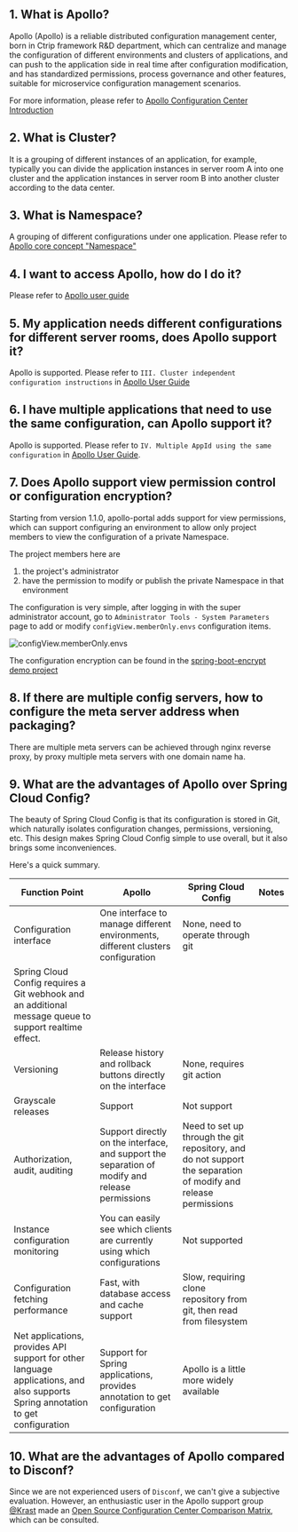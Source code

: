 ## 1. What is Apollo?
Apollo (Apollo) is a reliable distributed configuration management center, born in Ctrip framework R&D department, which can centralize and manage the configuration of different environments and clusters of applications, and can push to the application side in real time after configuration modification, and has standardized permissions, process governance and other features, suitable for microservice configuration management scenarios.

For more information, please refer to [Apollo Configuration Center Introduction](en/design/apollo-introduction)

## 2. What is Cluster?
It is a grouping of different instances of an application, for example, typically you can divide the application instances in server room A into one cluster and the application instances in server room B into another cluster according to the data center.

## 3. What is Namespace?
A grouping of different configurations under one application.
Please refer to [Apollo core concept "Namespace"](en/design/apollo-core-concept-namespace)

## 4. I want to access Apollo, how do I do it?
Please refer to [Apollo user guide](en/usage/apollo-user-guide)

## 5. My application needs different configurations for different server rooms, does Apollo support it?
Apollo is supported. Please refer to `III. Cluster independent configuration instructions` in [Apollo User Guide](en/usage/apollo-user-guide)

## 6. I have multiple applications that need to use the same configuration, can Apollo support it?
Apollo is supported. Please refer to `IV. Multiple AppId using the same configuration` in [Apollo User Guide](en/usage/apollo-user-guide).

## 7. Does Apollo support view permission control or configuration encryption?
Starting from version 1.1.0, apollo-portal adds support for view permissions, which can support configuring an environment to allow only project members to view the configuration of a private Namespace.

The project members here are
1. the project's administrator
2. have the permission to modify or publish the private Namespace in that environment

The configuration is very simple, after logging in with the super administrator account, go to `Administrator Tools - System Parameters` page to add or modify `configView.memberOnly.envs` configuration items.

![configView.memberOnly.envs](https://user-images.githubusercontent.com/837658/46456519-c155e100-c7e1-11e8-969b-8f332379fa29.png)

The configuration encryption can be found in the [spring-boot-encrypt demo project](https://github.com/ctripcorp/apollo-use-cases/tree/master/spring-boot-encrypt)

## 8. If there are multiple config servers, how to configure the meta server address when packaging?
There are multiple meta servers can be achieved through nginx reverse proxy, by proxy multiple meta servers with one domain name ha.

## 9. What are the advantages of Apollo over Spring Cloud Config?
The beauty of Spring Cloud Config is that its configuration is stored in Git, which naturally isolates configuration changes, permissions, versioning, etc. This design makes Spring Cloud Config simple to use overall, but it also brings some inconveniences.

Here's a quick summary.

| Function Point                                               | Apollo                                                       | Spring Cloud Config                                          | Notes |
| ------------------------------------------------------------ | ------------------------------------------------------------ | ------------------------------------------------------------ | ----- |
| Configuration interface                                      | One interface to manage different environments, different clusters configuration | None, need to operate through git                            |       |
| Spring Cloud Config requires a Git webhook and an additional message queue to support realtime effect. |                                                              |                                                              |       |
| Versioning                                                   | Release history and rollback buttons directly on the interface | None, requires git action                                    |       |
| Grayscale releases                                           | Support                                                      | Not support                                                  |       |
| Authorization, audit, auditing                               | Support directly on the interface, and support the separation of modify and release permissions | Need to set up through the git repository, and do not support the separation of modify and release permissions |       |
| Instance configuration monitoring                            | You can easily see which clients are currently using which configurations | Not supported                                                |       |
| Configuration fetching performance                           | Fast, with database access and cache support                 | Slow, requiring clone repository from git, then read from filesystem |       |
| Net applications, provides API support for other language applications, and also supports Spring annotation to get configuration | Support for Spring applications, provides annotation to get configuration | Apollo is a little more widely available                     |       |

## 10. What are the advantages of Apollo compared to Disconf?

Since we are not experienced users of `Disconf`, we can't give a subjective evaluation.
However, an enthusiastic user in the Apollo support group [@Krast](https://github.com/krast) made an [Open Source Configuration Center Comparison Matrix](https://github.com/apolloconfig/apollo/files/983064/default.pdf), which can be consulted.

